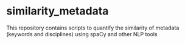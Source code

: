 # similarity_metadata
This repository contains scripts to quantify the similarity of metadata (keywords and disciplines) using spaCy and other NLP tools
